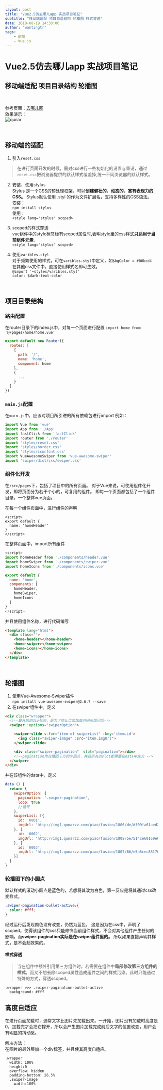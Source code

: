 ```yaml
---
layout: post
title: "Vue2.5仿去哪儿app 实战项目笔记"
subtitle: "移动端适配 项目目录结构 轮播图 样式穿透"
date: 2018-08-19 14:30:00
author: "wantingtr"
tags:
    - 前端
    - Vue.js
---
```

# Vue2.5仿去哪儿app 实战项目笔记
## 移动端适配 项目目录结构 轮播图

&nbsp;

参考页面：<a href='http://piao.qunar.com/touch/'>去哪儿网</a>  
效果演示：  
![qunar](/img/post/vue/vue2.5qunar.jpg)


&nbsp;

## 移动端的适配
1. 引入`reset.css`  
> 在进行页面开发的时候，需对css进行一些初始化的设置与重设，通过`reset.css`把浏览器提供的默认样式覆盖掉,统一不同浏览器的默认样式。

2. 安装、使用stylus  
Stylus 是一个CSS的预处理框架，可以**创建健壮的、动态的、富有表现力的CSS。** Stylus默认使用 .styl 的作为文件扩展名，支持多样性的CSS语法。   
安装：  
`npm install stylus`  
使用：  
`<style lang="stylus" scoped>`


3. scoped的样式穿透  
vue组件中的style标签标有scoped属性时,表明style里的css样式**只适用于当前组件元素.**  
`<style lang="stylus" scoped>`

4. 使用`varibles.styl`   
对于频繁使用的样式，可在`varibles.styl`中定义，如`$bgColor = #00bcd4`   
在其他css文件中，直接使用样式名即可生效。  
`@import '~styles/varibles.styl'`  
`color: $dark-text-color`

&nbsp;

## 项目目录结构  

### 路由配置
在router目录下的index.js中，对每一个页面进行配置
`import home from '@/pages/home/home.vue'`

```js
export default new Router({
  routes: [
    {
      path: '/',
      name: 'home',
      component: home
    },
    {
      ...
    }
  ]
})
```

### `main.js`配置
在`main.js`中，应该对项目所引进的所有依赖包进行import
例如：
```js
import Vue from 'vue'
import App from './App'
import fastClick from 'fastClick'
import router from './router'
import 'styles/reset.css'
import 'styles/border.css'
import 'styles/iconfont.css'
import VueAwesomeSwiper from 'vue-awesome-swiper'
import 'swiper/dist/css/swiper.css'
```

### 组件化开发
在`/src/pages`下，包括了项目中的所有页面。
对于Vue来说，可使用组件化开发，即将页面分为若干个小的，可复用的组件。
即每一个页面都包括了一个组件目录，一个整体vue页面。


在每一个组件页面中，进行组件的声明
```
<script>
export default {
  name: 'homeHeader'
}
</script>
```

在整体页面中，import所有组件
```js
<script>
import homeHeader from './components/header.vue'
import homeSwiper from './components/swiper.vue'
import homeIcons from './components/icons.vue'

export default {
  name: 'home',
  components: {
    homeHeader,
    homeSwiper,
    homeIcons
  }
}
</script>
```
并且使用组件名称，进行代码编写
```html
<template lang="html">
  <div class="">
    <home-header></home-header>
    <home-swiper></home-swiper>
    <home-icons></home-icons>
  </div>
</template>
```

&nbsp;

## 轮播图

1. 使用Vue-Awesome-Swiper插件  
`npm install vue-awesome-swiper@2.6.7 --save`
2. 在swiper组件中，定义

```html
<div class="wrapper">
  <!--最外层的div标签，是为了防止页面加载时间形成闪烁-->
  <swiper :options="swiperOption">

    <swiper-slide v-for="item of swiperList" :key='item.id'>
      <img class="swiper-image" :src="item.imgUrl">
    </swiper-slide>

    <div class="swiper-pagination"  slot="pagination"></div>
    <!--pagination为轮播图下方的小圆点，并且所有的slot都需要在data中定义 -->
  </swiper>
</div>
```
并在该组件的data中，定义
```js
data () {
  return {
    swiperOption: {
      pagination: '.swiper-pagination',
      loop: true
      //循环
    },
    swiperList: [{
      id: '0001',
      imgUrl: 'http://img1.qunarzz.com/piao/fusion/1806/de/df09fa61aed2d502.jpg_750x200_67472739.jpg'
    }, {
      id: '0002',
      imgUrl: 'http://img1.qunarzz.com/piao/fusion/1808/5e/514ce60160e62602.jpg_750x200_9b0074e2.jpg'
    }, {
      id: '0003',
      imgUrl: 'http://img1.qunarzz.com/piao/fusion/1807/66/e5a5cec881702f02.jpg_750x200_67bb5691.jpg'
    }]
  }
}
```

### 轮播图下的小圆点

默认样式的滚动小圆点是蓝色的，若想将其改为白色，第一反应是将其通过css改变样式。  
```css
.swiper-pagination-bullet-active:{
  color: #fff;
}
```
经过运行后发现颜色没有改变，仍然为蓝色。
这是因为在css中，声明了scoped，使得该组件的css只能修饰当前组件样式，不会对其他组件产生任何的影响。而**swiper-pagination实际是在swiper组件里的。** 所以如果直接声明其样式，是不会起效果的。

#### 样式穿透
> 当在组件中额外引用第三方组件时，若需要在组件中**局部修改第三方组件的样式**，而又不想去除scoped属性造成组件之间的样式污染。此时只能通过特殊的方式，穿透scoped。

```
.wrapper >>> .swiper-pagination-bullet-active
  background: #fff
```

## 高度自适应
在进行页面加载时，通常文字比图片先加载出来。一开始，图片没有加载时高度是0，加载完才会把它撑开，所以会产生图片加载完成前后文字的位置改变，用户会有明显的抖动感。  

解决方法：  
在图片的最外层加一个div标签，并且使其高度自适应。

```
.wrapper
  width: 100%
  height:0
  overflow: hidden
  padding-bottom: 26.5%
  .swiper-image
    width:100%
```
